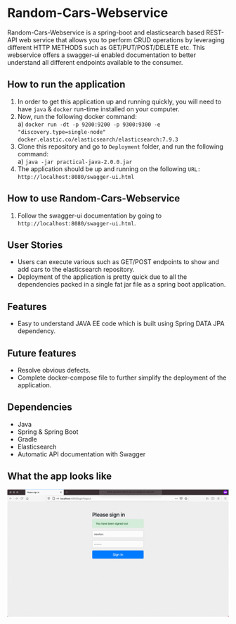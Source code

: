 # Random-Cars-Webservice

Random-Cars-Webservice is a spring-boot and elasticsearch based REST-API web service that allows you to perform CRUD operations by leveraging different HTTP METHODS such as GET/PUT/POST/DELETE etc. This webservice offers a swagger-ui enabled documentation to better understand all different endpoints available to the consumer. 

## How to run the application

1. In order to get this application up and running quickly, you will need to have `java` & `docker` run-time installed on your computer. 
2. Now, run the following docker command:<br />
   a) `docker run -dt -p 9200:9200 -p 9300:9300 -e "discovery.type=single-node" docker.elastic.co/elasticsearch/elasticsearch:7.9.3`<br />
3. Clone this repository and go to `Deployment` folder, and run the following command:<br />
   a) `java -jar practical-java-2.0.0.jar`<br />
4. The application should be up and running on the following `URL: http://localhost:8080/swagger-ui.html`


 ## How to use Random-Cars-Webservice

1. Follow the swagger-ui documentation by going to `http://localhost:8080/swagger-ui.html`. 

 ## User Stories

- Users can execute various such as GET/POST endpoints to show and add cars to the elasticsearch repository. 
- Deployment of the application is pretty quick due to all the dependencies packed in a single fat jar file as a spring boot application.  

 ## Features

 - Easy to understand JAVA EE code which is built using Spring DATA JPA dependency.

 ## Future features
 - Resolve obvious defects. 
 - Complete docker-compose file to further simplify the deployment of the application. 

 ## Dependencies 

- Java
- Spring & Spring Boot
- Gradle
- Elasticsearch
- Automatic API documentation with Swagger

## What the app looks like

![screenshot1](https://raw.githubusercontent.com/Damans227/Resume-Generator/main/screenshots/resume-generator.gif)

